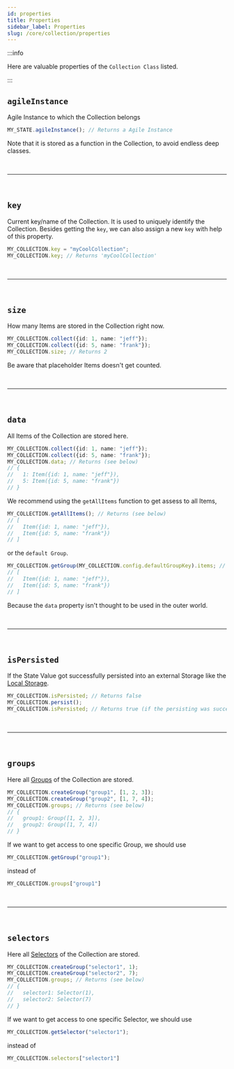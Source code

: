 ```yaml
---
id: properties
title: Properties
sidebar_label: Properties
slug: /core/collection/properties
---
```


:::info

Here are valuable properties of the `Collection Class` listed.

:::

## `agileInstance`
Agile Instance to which the Collection belongs
```ts
MY_STATE.agileInstance(); // Returns a Agile Instance
```
Note that it is stored as a function in the Collection, to avoid endless deep classes.



<br />

---

<br />



## `key`
Current key/name of the Collection.
It is used to uniquely identify the Collection.
Besides getting the `key`, we can also assign a new `key` with help of this property.
```ts
MY_COLLECTION.key = "myCoolCollection";
MY_COLLECTION.key; // Returns 'myCoolCollection'
```



<br />

---

<br />



## `size`
How many Items are stored in the Collection right now.
```ts {3}
MY_COLLECTION.collect({id: 1, name: "jeff"});
MY_COLLECTION.collect({id: 5, name: "frank"});
MY_COLLECTION.size; // Returns 2
```
Be aware that placeholder Items doesn't get counted.



<br />

---

<br />



## `data`
All Items of the Collection are stored here.
```ts {3}
MY_COLLECTION.collect({id: 1, name: "jeff"});
MY_COLLECTION.collect({id: 5, name: "frank"});
MY_COLLECTION.data; // Returns (see below)
// {
//   1: Item({id: 1, name: "jeff"}),
//   5: Item({id: 5, name: "frank"})
// }
```
We recommend using the `getAllItems` function to get assess to all Items,
```ts {1}
MY_COLLECTION.getAllItems(); // Returns (see below)
// [
//   Item({id: 1, name: "jeff"}),
//   Item({id: 5, name: "frank"})
// ]
```
or the `default Group`.
```ts {1}
MY_COLLECTION.getGroup(MY_COLLECTION.config.defaultGroupKey).items; // Returns (see below)
// [
//   Item({id: 1, name: "jeff"}),
//   Item({id: 5, name: "frank"})
// ]
```
Because the `data` property isn't thought to be used in the outer world.



<br />

---

<br />



## `isPersisted`
If the State Value got successfully persisted into an external Storage like the [Local Storage](https://developer.mozilla.org/de/docs/Web/API/Window/localStorage).
```ts {1,3}
MY_COLLECTION.isPersisted; // Returns false
MY_COLLECTION.persist();
MY_COLLECTION.isPersisted; // Returns true (if the persisting was successfull)
```



<br />

---

<br />



## `groups`
Here all [Groups](./group/Introduction.md) of the Collection are stored.
```ts {3}
MY_COLLECTION.createGroup("group1", [1, 2, 3]);
MY_COLLECTION.createGroup("group2", [1, 7, 4]);
MY_COLLECTION.groups; // Returns (see below)
// {
//   group1: Group([1, 2, 3]),
//   group2: Group([1, 7, 4])
// }
```
If we want to get access to one specific Group, we should use
```ts
MY_COLLECTION.getGroup("group1");
```
instead of 
```ts
MY_COLLECTION.groups["group1"]
```



<br />

---

<br />



## `selectors`
Here all [Selectors](./selector/Introduction.md) of the Collection are stored.
```ts {3}
MY_COLLECTION.createGroup("selector1", 1);
MY_COLLECTION.createGroup("selector2", 7);
MY_COLLECTION.groups; // Returns (see below)
// {
//   selector1: Selector(1),
//   selector2: Selector(7)
// }
```
If we want to get access to one specific Selector, we should use
```ts
MY_COLLECTION.getSelector("selector1");
```
instead of
```ts
MY_COLLECTION.selectors["selector1"]
```

